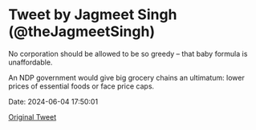 # Tweet by Jagmeet Singh (@theJagmeetSingh)

No corporation should be allowed to be so greedy – that baby formula is unaffordable. 

An NDP government would give big grocery chains an ultimatum: lower prices of essential foods or face price caps.

Date: 2024-06-04 17:50:01

[Original Tweet](https://x.com/theJagmeetSingh/status/1798049583102369875)
